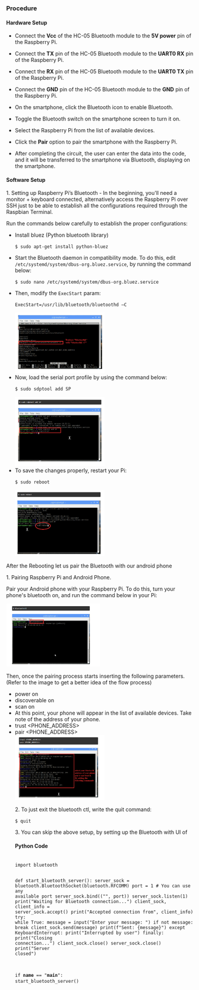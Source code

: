 ### Procedure

  <h4>Hardware Setup</h4>
   
- Connect the **Vcc** of the HC-05 Bluetooth module to the **5V power** pin of the Raspberry Pi.
- Connect the **TX** pin of the HC-05 Bluetooth module to the **UART0 RX** pin of the Raspberry Pi.
- Connect the **RX** pin of the HC-05 Bluetooth module to the **UART0 TX** pin of the Raspberry Pi.
- Connect the **GND** pin of the HC-05 Bluetooth module to the **GND** pin of the Raspberry Pi.
- On the smartphone, click the Bluetooth icon to enable Bluetooth.
- Toggle the Bluetooth switch on the smartphone screen to turn it on.
- Select the Raspberry Pi from the list of available devices.
- Click the **Pair** option to pair the smartphone with the Raspberry Pi.

 
- After completing the circuit, the user can enter the data into the code, and it will be transferred to the smartphone via Bluetooth, displaying on the smartphone.

 <h4>Software Setup</h4>
    <p>1. Setting up Raspberry Pi’s Bluetooth - In the beginning, you'll need a monitor + keyboard connected, alternatively access the Raspberry Pi over SSH just to be able to establish all the configurations required through the Raspbian Terminal.</p>
    <p>Run the commands below carefully to establish the proper configurations:</p>
    <ul>
        <li>Install bluez (Python bluetooth library)</li>
        <pre><code>$ sudo apt-get install python-bluez</code></pre>
        <li>Start the Bluetooth daemon in compatibility mode. To do this, edit <code>/etc/systemd/system/dbus-org.bluez.service</code>, by running the command below:</li>
        <pre><code>$ sudo nano /etc/systemd/system/dbus-org.bluez.service</code></pre>
        <li>Then, modify the <code>ExecStart</code> param:</li>
        <pre><code>ExecStart=/usr/lib/bluetooth/bluetoothd –C</code></pre>
        <div>
            <img src="./images/7.1.png" alt="conventional database" width="50%">
        </div>
        <li>Now, load the serial port profile by using the command below:</li>
        <pre><code>$ sudo sdptool add SP</code></pre>
        <div>
            <img src="./images/exp72.png" alt="conventional database" width="50%">
        </div>
        <li>To save the changes properly, restart your Pi:</li>
        <pre><code>$ sudo reboot</code></pre>
        <div>
            <img src="./images/exp73.png" alt="conventional database" width="50%">
        </div>
    </ul>
    <p>After the Rebooting let us pair the Bluetooth with our android phone</p>
    <p>1. Pairing Raspberry Pi and Android Phone.</p>
    <p>Pair your Android phone with your Raspberry Pi. To do this, turn your phone's bluetooth on, and run the command below in your Pi:</p>
    <div>
        <img src="./images/exp75.png" alt="conventional database" width="50%">
 <p>Then, once the pairing process starts inserting the following parameters. (Refer to the image to get a better idea of the flow process)</p>
    <ul>
        <li>power on</li>
        <li>discoverable on</li>
        <li>scan on</li>
        <li>At this point, your phone will appear in the list of available devices. Take note of the address of your phone.</li>
        <li>trust &lt;PHONE_ADDRESS&gt;</li>
        <li>pair &lt;PHONE_ADDRESS&gt;</li>
 <div>
        <img src="./images/exp76.png" alt="conventional database" width="50%">
    </div>
    <p>2. To just exit the bluetooth ctl, write the quit command:</p>
    <pre><code>$ quit</code></pre>
    <p>3. You can skip the above setup, by setting up the Bluetooth with UI of
  <h4>Python Code</h4>
    <pre><code>
import bluetooth

def start_bluetooth_server():
    server_sock = bluetooth.BluetoothSocket(bluetooth.RFCOMM)
    port = 1  # You can use any available port
    server_sock.bind(("", port))
    server_sock.listen(1)
    print("Waiting for Bluetooth connection...")
    client_sock, client_info = server_sock.accept()
    print("Accepted connection from", client_info)
    try:
        while True:
            message = input("Enter your message: ")
            if not message:
                break
            client_sock.send(message)
            print(f"Sent: {message}")
    except KeyboardInterrupt:
        print("Interrupted by user")
    finally:
        print("Closing connection...")
        client_sock.close()
        server_sock.close()
        print("Server closed")

if __name__ == "__main__":
    start_bluetooth_server()
    </code></pre>